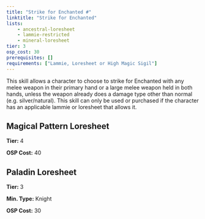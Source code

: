 ```yaml
---
title: "Strike for Enchanted #"
linktitle: "Strike for Enchanted"
lists:
    - ancestral-loresheet
    - lammie-restricted
    - mineral-loresheet
tier: 3
osp_cost: 30
prerequisites: []
requirements: ["Lammie, Loresheet or High Magic Sigil"]
---
```

This skill allows a character to choose to strike for Enchanted with any melee weapon in their primary hand or a large melee weapon held in both hands, unless the weapon already does a damage type other than normal (e.g. silver/natural). This skill can only be used or purchased if the character has an applicable lammie or loresheet that allows it.


## Magical Pattern Loresheet

**Tier:** 4

**OSP Cost:** 40


## Paladin Loresheet

**Tier:** 3

**Min. Type:** Knight

**OSP Cost:** 30